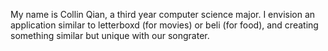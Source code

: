 My name is Collin Qian, a third year computer science major. I envision an application similar to letterboxd (for movies) or beli (for food), and creating something similar but unique with our songrater.